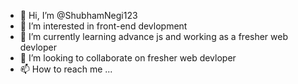 - 👋 Hi, I’m @ShubhamNegi123
- 👀 I’m interested in front-end devlopment
- 🌱 I’m currently learning advance js and working as a fresher web devloper
- 💞️ I’m looking to collaborate on fresher web devloper
- 📫 How to reach me ...

<!---
ShubhamNegi123/ShubhamNegi123 is a ✨ special ✨ repository because its `README.md` (this file) appears on your GitHub profile.
You can click the Preview link to take a look at your changes.
--->
